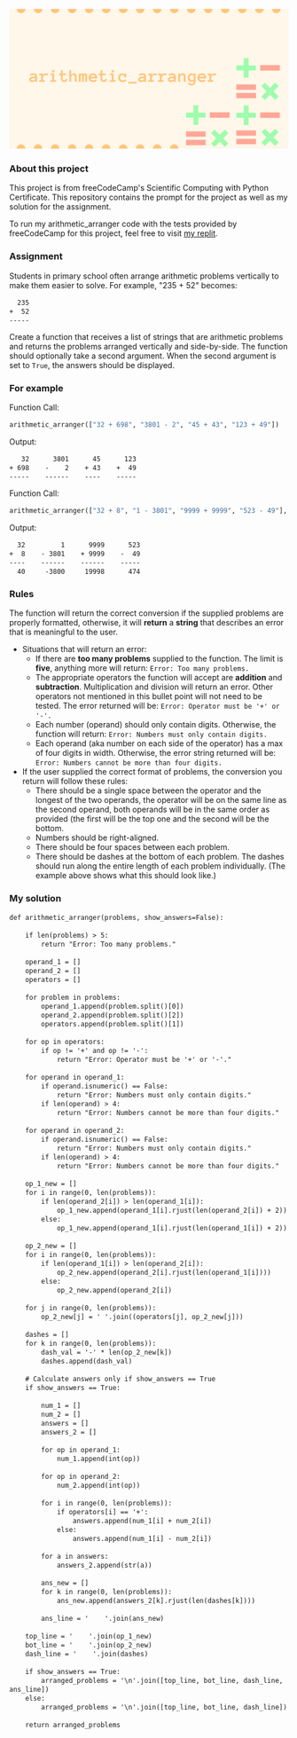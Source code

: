 ![](ArithmeticFormatterCover.png)

### About this project

This project is from freeCodeCamp's Scientific Computing with Python Certificate. This repository contains the prompt for the project as well as my solution for the assignment. 

To run my arithmetic_arranger code with the tests provided by freeCodeCamp for this project, feel free to visit [my replit](https://replit.com/@NataliaRosado1/arithmetic-formatter).


### Assignment

Students in primary school often arrange arithmetic problems vertically to make them easier to solve. For example, "235 + 52" becomes:
```
  235
+  52
-----
```

Create a function that receives a list of strings that are arithmetic problems and returns the problems arranged vertically and side-by-side. The function should optionally take a second argument. When the second argument is set to `True`, the answers should be displayed.

### For example

Function Call:
```py
arithmetic_arranger(["32 + 698", "3801 - 2", "45 + 43", "123 + 49"])
```

Output:
```
   32      3801      45      123
+ 698    -    2    + 43    +  49
-----    ------    ----    -----
```

Function Call:
```py
arithmetic_arranger(["32 + 8", "1 - 3801", "9999 + 9999", "523 - 49"], True)
```

Output:
```
  32         1      9999      523
+  8    - 3801    + 9999    -  49
----    ------    ------    -----
  40     -3800     19998      474
```

### Rules

The function will return the correct conversion if the supplied problems are properly formatted, otherwise, it will **return** a **string** that describes an error that is meaningful to the user.


* Situations that will return an error:
  * If there are **too many problems** supplied to the function. The limit is **five**, anything more will return:
    `Error: Too many problems.`
  * The appropriate operators the function will accept are **addition** and **subtraction**. Multiplication and division will return an error. Other operators not mentioned in this bullet point will not need to be tested. The error returned will be:
    `Error: Operator must be '+' or '-'.`
  * Each number (operand) should only contain digits. Otherwise, the function will return:
    `Error: Numbers must only contain digits.`
  * Each operand (aka number on each side of the operator) has a max of four digits in width. Otherwise, the error string returned will be:
    `Error: Numbers cannot be more than four digits.`
*  If the user supplied the correct format of problems, the conversion you return will follow these rules:
    * There should be a single space between the operator and the longest of the two operands, the operator will be on the same line as the second operand, both operands will be in the same order as provided (the first will be the top one and the second will be the bottom.
    * Numbers should be right-aligned.
    * There should be four spaces between each problem.
    * There should be dashes at the bottom of each problem. The dashes should run along the entire length of each problem individually. (The example above shows what this should look like.)

### My solution

```
def arithmetic_arranger(problems, show_answers=False):
    
    if len(problems) > 5:
        return "Error: Too many problems."
    
    operand_1 = []
    operand_2 = []
    operators = []
    
    for problem in problems:
        operand_1.append(problem.split()[0])
        operand_2.append(problem.split()[2])
        operators.append(problem.split()[1])
        
    for op in operators:
        if op != '+' and op != '-':
            return "Error: Operator must be '+' or '-'."
        
    for operand in operand_1:
        if operand.isnumeric() == False:
            return "Error: Numbers must only contain digits."
        if len(operand) > 4:
            return "Error: Numbers cannot be more than four digits."
        
    for operand in operand_2:
        if operand.isnumeric() == False:
            return "Error: Numbers must only contain digits."  
        if len(operand) > 4:
            return "Error: Numbers cannot be more than four digits."
      
    op_1_new = []
    for i in range(0, len(problems)):
        if len(operand_2[i]) > len(operand_1[i]):
            op_1_new.append(operand_1[i].rjust(len(operand_2[i]) + 2))
        else:
            op_1_new.append(operand_1[i].rjust(len(operand_1[i]) + 2))
            
    op_2_new = []
    for i in range(0, len(problems)):
        if len(operand_1[i]) > len(operand_2[i]):
            op_2_new.append(operand_2[i].rjust(len(operand_1[i])))
        else:
            op_2_new.append(operand_2[i]) 
            
    for j in range(0, len(problems)):
        op_2_new[j] = ' '.join((operators[j], op_2_new[j]))
    
    dashes = []
    for k in range(0, len(problems)):
        dash_val = '-' * len(op_2_new[k])
        dashes.append(dash_val)
        
    # Calculate answers only if show_answers == True
    if show_answers == True:
        
        num_1 = []
        num_2 = []
        answers = []
        answers_2 = []
        
        for op in operand_1:
            num_1.append(int(op))
            
        for op in operand_2:
            num_2.append(int(op))
        
        for i in range(0, len(problems)):
            if operators[i] == '+':
                answers.append(num_1[i] + num_2[i])
            else:
                answers.append(num_1[i] - num_2[i])
                
        for a in answers:
            answers_2.append(str(a))
                
        ans_new = []
        for k in range(0, len(problems)):   
            ans_new.append(answers_2[k].rjust(len(dashes[k])))
        
        ans_line = '    '.join(ans_new)
    
    top_line = '    '.join(op_1_new)
    bot_line = '    '.join(op_2_new)
    dash_line = '    '.join(dashes)
    
    if show_answers == True:
        arranged_problems = '\n'.join([top_line, bot_line, dash_line, ans_line])
    else:
        arranged_problems = '\n'.join([top_line, bot_line, dash_line])
        
    return arranged_problems
